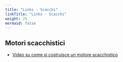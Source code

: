 ```yaml
---
title: "Links - Scacchi"
linkTitle: "Links - Scacchi"
weight: 25
mermaid: false
---
```


## Motori scacchistici

- [Video su come si costruisce un motore scacchistico](https://www.youtube.com/watch?v=U4ogK0MIzqk)

